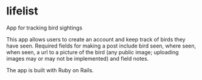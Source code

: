 # lifelist
App for tracking bird sightings

This app allows users to create an account and keep track of birds they have seen. Required fields for making a post include bird seen, where seen, when seen, a url to a picture of the bird (any public image; uploading images may or may not be implemented) and field notes. 

The app is built with Ruby on Rails.
